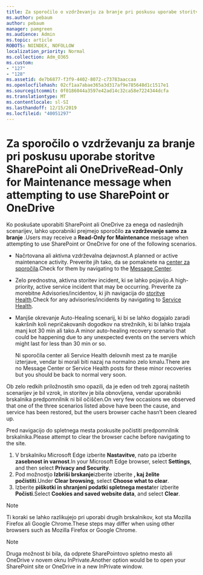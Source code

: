 ```yaml
---
title: Za sporočilo o vzdrževanju za branje pri poskusu uporabe storitve SharePoint ali OneDrive
ms.author: pebaum
author: pebaum
manager: pamgreen
ms.audience: Admin
ms.topic: article
ROBOTS: NOINDEX, NOFOLLOW
localization_priority: Normal
ms.collection: Adm_O365
ms.custom:
- "127"
- "128"
ms.assetid: de7b6877-f3f9-4402-8072-c73783aaccaa
ms.openlocfilehash: 02cf1aa7abae365a3d317af9e785648d1c1517e1
ms.sourcegitcommit: 0f0186044a3597e42ad14c32ca58e7224344dcfa
ms.translationtype: MT
ms.contentlocale: sl-SI
ms.lasthandoff: 12/15/2019
ms.locfileid: "40051297"
---
```

# <a name="read-only-for-maintenance-message-when-attempting-to-use-sharepoint-or-onedrive"></a><span data-ttu-id="7bf7d-102">Za sporočilo o vzdrževanju za branje pri poskusu uporabe storitve SharePoint ali OneDrive</span><span class="sxs-lookup"><span data-stu-id="7bf7d-102">Read-Only for Maintenance message when attempting to use SharePoint or OneDrive</span></span>

<span data-ttu-id="7bf7d-103">Ko poskušate uporabiti SharePoint ali OneDrive za enega od naslednjih scenarijev, lahko uporabniki prejmejo sporočilo **za vzdrževanje samo za branje** .</span><span class="sxs-lookup"><span data-stu-id="7bf7d-103">Users may receive a **Read-Only for Maintenance** message when attempting to use SharePoint or OneDrive for one of the following scenarios.</span></span> 

-   <span data-ttu-id="7bf7d-104">Načrtovana ali aktivna vzdrževalna dejavnost.</span><span class="sxs-lookup"><span data-stu-id="7bf7d-104">A planned or active maintenance activity.</span></span>  <span data-ttu-id="7bf7d-105">Preverite jih tako, da se pomaknete na [center za sporočila](https://portal.office.com/adminportal/home#/messagecenter).</span><span class="sxs-lookup"><span data-stu-id="7bf7d-105">Check for them by navigating to the [Message Center](https://portal.office.com/adminportal/home#/messagecenter).</span></span>
-   <span data-ttu-id="7bf7d-106">Zelo prednostna, aktivna storitev incident, ki se lahko pojavijo.</span><span class="sxs-lookup"><span data-stu-id="7bf7d-106">A high-priority, active service incident that may be occurring.</span></span> <span data-ttu-id="7bf7d-107">Preverite za morebitne Advisories/incidentov, ki jih navigacija do [storitve Health](https://portal.office.com/adminportal/home#/servicehealth).</span><span class="sxs-lookup"><span data-stu-id="7bf7d-107">Check for any advisories/incidents by navigating to [Service Health](https://portal.office.com/adminportal/home#/servicehealth).</span></span>
-   <span data-ttu-id="7bf7d-108">Manjše okrevanje Auto-Healing scenarij, ki bi se lahko dogajalo zaradi kakršnih koli nepričakovanih dogodkov na strežnikih, ki bi lahko trajala manj kot 30 min ali tako.</span><span class="sxs-lookup"><span data-stu-id="7bf7d-108">A minor auto-healing recovery scenario that could be happening due to any unexpected events on the servers which might last for less than 30 min or so.</span></span> 
    
    <span data-ttu-id="7bf7d-109">Ni sporočila center ali Service Health delovnih mest za te manjše izterjave, vendar bi morali biti nazaj na normalno zelo kmalu.</span><span class="sxs-lookup"><span data-stu-id="7bf7d-109">There are no Message Center or Service Health posts for these minor recoveries but you should be back to normal very soon.</span></span>

<span data-ttu-id="7bf7d-110">Ob zelo redkih priložnostih smo opazili, da je eden od treh zgoraj naštetih scenarijev je bil vzrok, in storitev je bila obnovljena, vendar uporabniki brskalnika predpomnilnik ni bil očiščen.</span><span class="sxs-lookup"><span data-stu-id="7bf7d-110">On very few occasions we observed that one of the three scenarios listed above have been the cause, and service has been restored, but the users browser cache hasn’t been cleared up.</span></span>

<span data-ttu-id="7bf7d-111">Pred navigacijo do spletnega mesta poskusite počistiti predpomnilnik brskalnika.</span><span class="sxs-lookup"><span data-stu-id="7bf7d-111">Please attempt to clear the browser cache before navigating to the site.</span></span>

1. <span data-ttu-id="7bf7d-112">V brskalniku Microsoft Edge izberite **Nastavitve**, nato pa izberite **zasebnost in varnost**.</span><span class="sxs-lookup"><span data-stu-id="7bf7d-112">In your Microsoft Edge browser, select **Settings**, and then select **Privacy and Security**.</span></span>
2. <span data-ttu-id="7bf7d-113">Pod možnostjo **Izbriši brskanje**izberite izberite **, kaj želite počistiti**.</span><span class="sxs-lookup"><span data-stu-id="7bf7d-113">Under **Clear browsing**, select **Choose what to clear**.</span></span>
3. <span data-ttu-id="7bf7d-114">Izberite **piškotki in shranjeni podatki spletnega mesta**ter izberite **Počisti**.</span><span class="sxs-lookup"><span data-stu-id="7bf7d-114">Select **Cookies and saved website data**, and select **Clear**.</span></span>

>[!Note] 
> <span data-ttu-id="7bf7d-115">Ti koraki se lahko razlikujejo pri uporabi drugih brskalnikov, kot sta Mozilla Firefox ali Google Chrome.</span><span class="sxs-lookup"><span data-stu-id="7bf7d-115">These steps may differ when using other browsers such as Mozilla Firefox or Google Chrome.</span></span>

>[!Note] 
> <span data-ttu-id="7bf7d-116">Druga možnost bi bila, da odprete SharePointovo spletno mesto ali OneDrive v novem oknu InPrivate.</span><span class="sxs-lookup"><span data-stu-id="7bf7d-116">Another option would be to open your SharePoint site or OneDrive in a new InPrivate window.</span></span>